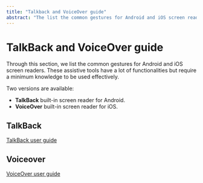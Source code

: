 ```yaml
---
title: "Talkback and VoiceOver guide"
abstract: "The list the common gestures for Android and iOS screen readers"
---
```


# TalkBack and VoiceOver guide

Through this section, we list the common gestures for Android and iOS screen readers. These assistive tools have a lot of functionalities but require a minimum knowledge to be used effectively.

Two versions are available:
- **TalkBack** built-in screen reader for Android.
- **VoiceOver** built-in screen reader for iOS.

<div class="row">
    <div class="col-xs-12 col-md-6 col-lg-4">
        <h2 class="sr-only">TalkBack</h2>
        <a href="../android/talkback/" class="btn btn-info">
            <img src="../images/android.png" alt="">
            <div>TalkBack user guide</div>
        </a>
    </div>
    <div class="col-xs-12 col-md-6 col-lg-4">
        <h2 class="sr-only">Voiceover</h2>
        <a href="../ios/voiceover/" class="btn btn-info">
            <img src="../images/iphone.png" alt="">
            <div>VoiceOver user guide</div>
        </a>
    </div>
</div>
